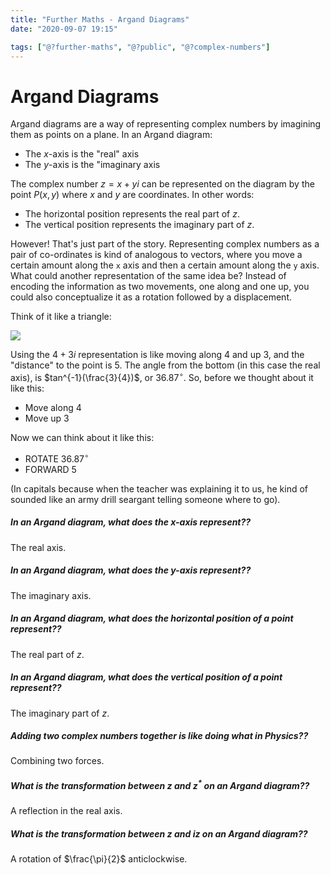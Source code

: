 ```yaml
---
title: "Further Maths - Argand Diagrams"
date: "2020-09-07 19:15"

tags: ["@?further-maths", "@?public", "@?complex-numbers"]
---
```


# Argand Diagrams
Argand diagrams are a way of representing complex numbers by imagining them as points on a plane. In an Argand diagram:

* The $x$-axis is the "real" axis
* The $y$-axis is the "imaginary axis

The complex number $z = x + yi$ can be represented on the diagram by the point $P(x, y)$ where $x$ and $y$ are coordinates. In other words:

* The horizontal position represents the real part of $z$.
* The vertical position represents the imaginary part of $z$.

However! That's just part of the story. Representing complex numbers as a pair of co-ordinates is kind of analogous to vectors, where you move a certain amount along the `x` axis and then a certain amount along the `y` axis. What could another representation of the same idea be? Instead of encoding the information as two movements, one along and one up, you could also conceptualize it as a rotation followed by a displacement.

Think of it like a triangle:

![](https://www.aconcordcarpenter.com/wp-content/uploads/2014/01/The-3-4-5-Method-For-Squaring-Corners.jpg)

Using the $4+3i$ representation is like moving along $4$ and up $3$, and the "distance" to the point is $5$. The angle from the bottom (in this case the real axis), is $tan^{-1}(\frac{3}{4})$, or $36.87^{\circ}$. So, before we thought about it like this:

* Move along 4
* Move up 3

Now we can think about it like this:

* ROTATE $36.87^{\circ}$
* FORWARD $5$

(In capitals because when the teacher was explaining it to us, he kind of sounded like an army drill seargant telling someone where to go).



##### In an Argand diagram, what does the $x$-axis represent??
The real axis.

##### In an Argand diagram, what does the $y$-axis represent??
The imaginary axis.

##### In an Argand diagram, what does the horizontal position of a point represent??
The real part of $z$.

##### In an Argand diagram, what does the vertical position of a point represent??
The imaginary part of $z$.

##### Adding two complex numbers together is like doing what in Physics??
Combining two forces.

##### What is the transformation between $z$ and $z^*$ on an Argand diagram??
A reflection in the real axis.

##### What is the transformation between $z$ and $iz$ on an Argand diagram??
A rotation of $\frac{\pi}{2}$ anticlockwise.
